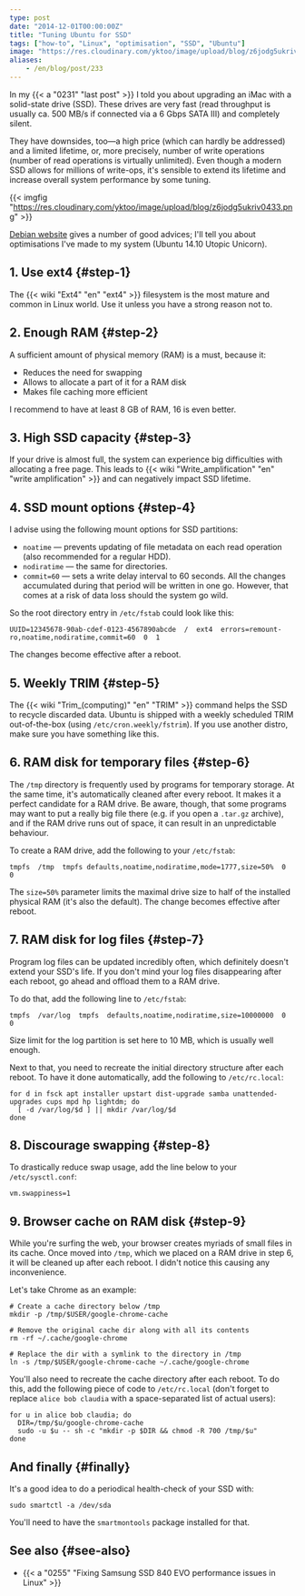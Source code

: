 ```yaml
---
type: post
date: "2014-12-01T00:00:00Z"
title: "Tuning Ubuntu for SSD"
tags: ["how-to", "Linux", "optimisation", "SSD", "Ubuntu"]
image: "https://res.cloudinary.com/yktoo/image/upload/blog/z6jodg5ukriv0433.png"
aliases:
    - /en/blog/post/233
---
```


In my {{< a "0231" "last post" >}} I told you about upgrading an iMac with a solid-state drive (SSD). These drives are very fast (read throughput is usually ca. 500 MB/s if connected via a 6 Gbps SATA III) and completely silent.

<!--more-->

They have downsides, too—a high price (which can hardly be addressed) and a limited lifetime, or, more precisely, number of write operations (number of read operations is virtually unlimited). Even though a modern SSD allows for millions of write-ops, it's sensible to extend its lifetime and increase overall system performance by some tuning.

{{< imgfig "https://res.cloudinary.com/yktoo/image/upload/blog/z6jodg5ukriv0433.png" >}}

[Debian website](https://wiki.debian.org/SSDOptimization) gives a number of good advices; I'll tell you about optimisations I've made to my system (Ubuntu 14.10 Utopic Unicorn).

## 1. Use ext4 {#step-1}

The {{< wiki "Ext4" "en" "ext4" >}} filesystem is the most mature and common in Linux world. Use it unless you have a strong reason not to.

## 2. Enough RAM {#step-2}

A sufficient amount of physical memory (RAM) is a must, because it:

* Reduces the need for swapping
* Allows to allocate a part of it for a RAM disk
* Makes file caching more efficient

I recommend to have at least 8 GB of RAM, 16 is even better.

## 3. High SSD capacity {#step-3}

If your drive is almost full, the system can experience big difficulties with allocating a free page. This leads to {{< wiki "Write_amplification" "en" "write amplification" >}} and can negatively impact SSD lifetime.

## 4. SSD mount options {#step-4}

I advise using the following mount options for SSD partitions:

* `noatime` — prevents updating of file metadata on each read operation (also recommended for a regular HDD).
* `nodiratime` — the same for directories.
* `commit=60` — sets a write delay interval to 60 seconds. All the changes accumulated during that period will be written in one go. However, that comes at a risk of data loss should the system go wild.

So the root directory entry in `/etc/fstab` could look like this:

~~~
UUID=12345678-90ab-cdef-0123-4567890abcde  /  ext4  errors=remount-ro,noatime,nodiratime,commit=60  0  1
~~~

The changes become effective after a reboot.

## 5. Weekly TRIM {#step-5}

The {{< wiki "Trim_(computing)" "en" "TRIM" >}} command helps the SSD to recycle discarded data. Ubuntu is shipped with a weekly scheduled TRIM out-of-the-box (using `/etc/cron.weekly/fstrim`). If you use another distro, make sure you have something like this.

## 6. RAM disk for temporary files {#step-6}

The `/tmp` directory is frequently used by programs for temporary storage. At the same time, it's automatically cleaned after every reboot. It makes it a perfect candidate for a RAM drive. Be aware, though, that some programs may want to put a really big file there (e.g. if you open a `.tar.gz` archive), and if the RAM drive runs out of space, it can result in an unpredictable behaviour.

To create a RAM drive, add the following to your `/etc/fstab`:

~~~
tmpfs  /tmp  tmpfs defaults,noatime,nodiratime,mode=1777,size=50%  0  0
~~~

The `size=50%` parameter limits the maximal drive size to half of the installed physical RAM (it's also the default). The change becomes effective after reboot.

## 7. RAM disk for log files {#step-7}

Program log files can be updated incredibly often, which definitely doesn't extend your SSD's life. If you don't mind your log files disappearing after each reboot, go ahead and offload them to a RAM drive.

To do that, add the following line to `/etc/fstab`:

~~~
tmpfs  /var/log  tmpfs  defaults,noatime,nodiratime,size=10000000  0  0
~~~

Size limit for the log partition is set here to 10 MB, which is usually well enough.

Next to that, you need to recreate the initial directory structure after each reboot. To have it done automatically, add the following to `/etc/rc.local`:

~~~
for d in fsck apt installer upstart dist-upgrade samba unattended-upgrades cups mpd hp lightdm; do
  [ -d /var/log/$d ] || mkdir /var/log/$d
done
~~~

## 8. Discourage swapping {#step-8}

To drastically reduce swap usage, add the line below to your `/etc/sysctl.conf`:

~~~
vm.swappiness=1
~~~

## 9. Browser cache on RAM disk {#step-9}

While you're surfing the web, your browser creates myriads of small files in its cache. Once moved into `/tmp`, which we placed on a RAM drive in step 6, it will be cleaned up after each reboot. I didn't notice this causing any inconvenience.

Let's take Chrome as an example:

~~~
# Create a cache directory below /tmp
mkdir -p /tmp/$USER/google-chrome-cache

# Remove the original cache dir along with all its contents
rm -rf ~/.cache/google-chrome

# Replace the dir with a symlink to the directory in /tmp
ln -s /tmp/$USER/google-chrome-cache ~/.cache/google-chrome
~~~

You'll also need to recreate the cache directory after each reboot. To do this, add the following piece of code to `/etc/rc.local` (don't forget to replace `alice bob claudia` with a space-separated list of actual users):

~~~
for u in alice bob claudia; do
  DIR=/tmp/$u/google-chrome-cache
  sudo -u $u -- sh -c "mkdir -p $DIR && chmod -R 700 /tmp/$u"
done
~~~

## And finally {#finally}

It's a good idea to do a periodical health-check of your SSD with:

~~~
sudo smartctl -a /dev/sda
~~~

You'll need to have the `smartmontools` package installed for that.

## See also {#see-also}

* {{< a "0255" "Fixing Samsung SSD 840 EVO performance issues in Linux" >}}
